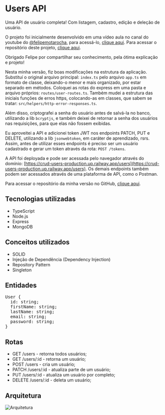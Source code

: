# Users API

Uma API de usuário completa! Com listagem, cadastro, edição e deleção de usuário.

O projeto foi inicialmente desenvolvido em uma vídeo aula no canal do youtube do [@felipemotarocha](https://github.com/felipemotarocha), para acessá-lo, [clique aqui](https://youtu.be/gU3kp7Aw0JI).
Para acessar o repositório deste projeto, [clique aqui](https://github.com/felipemotarocha/users-typescript-api).

Obrigado Felipe por compartilhar seu conhecimento, pela ótima explicação e projeto!

Nesta minha versão, fiz boas modificações na estrutura da aplicação. Substituí o original arquivo principal: `index.ts` pelo arquivo `app.ts` em formato de classe, deixando-o menor e mais organizado, por estar separado em métodos. Coloquei as rotas do express em uma pasta e arquivo próprios: `routes/user-routes.ts`. Também mudei a estrutura das iniciais funções de erros https, colocando-as em classes, que sabem se tratar: `src/helpers/http-error-responses.ts`.

Além disso, criptografei a senha do usuário antes de salvá-la no banco, utilizando a lib `bcryptjs`, e também deixei de retornar a senha dos usuários nas requisições, para que elas não fossem exibidas.

Eu aproveitei a API e adicionei token JWT nos endpoints PATCH, PUT e DELETE, utilizando a lib `jsonwebtoken`, em caráter de aprendizado, rsrs. Assim, antes de utilizar esses endpoints é preciso ser um usuário cadastrado e gerar um token através da rota: `POST /tokens`.

A API foi deployada e pode ser acessada pelo navegador através do domínio: [https://crud-users-production.up.railway.app/users](https://crud-users-production.up.railway.app/users). Os demais endpoints também podem ser acessados através de uma plataforma de API, como o Postman.

Para acessar o repositório da minha versão no GitHub, [clique aqui](https://github.com/leandro-cam/back-end/tree/main/2-crud-users).

## Tecnologias utilizadas

- TypeScript
- Node.js
- Express
- MongoDB

## Conceitos utilizados

- SOLID
- Injeção de Dependência (Dependency Injection)
- Repository Pattern
- Singleton

## Entidades

<pre>
User {
  id: string;
  firstName: string;
  lastName: string;
  email: string;
  password: string;
}</pre>

## Rotas

- GET /users - retorna todos usuários;
- GET /users/:id - retorna um usuário;
- POST /users - cria um usuário;
- PATCH /users/:id - atualiza parte de um usuário;
- PUT /users/:id - atualiza um usuário por completo;
- DELETE /users/:id - deleta um usuário;

## Arquitetura

![Arquitetura](https://imgur.com/k5mXFoZ.png)
